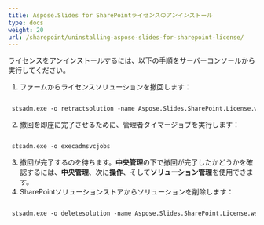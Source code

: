 ```yaml
---
title: Aspose.Slides for SharePointライセンスのアンインストール
type: docs
weight: 20
url: /sharepoint/uninstalling-aspose-slides-for-sharepoint-license/
---
```


ライセンスをアンインストールするには、以下の手順をサーバーコンソールから実行してください。

1. ファームからライセンスソリューションを撤回します：

``` xml

 stsadm.exe -o retractsolution -name Aspose.Slides.SharePoint.License.wsp -immediate

```

2. 撤回を即座に完了させるために、管理者タイマージョブを実行します：

``` xml

 stsadm.exe -o execadmsvcjobs

```

3. 撤回が完了するのを待ちます。**中央管理**の下で撤回が完了したかどうかを確認するには、**中央管理**、次に**操作**、そして**ソリューション管理**を使用できます。
4. SharePointソリューションストアからソリューションを削除します：

``` xml

 stsadm.exe -o deletesolution -name Aspose.Slides.SharePoint.License.wsp

```
